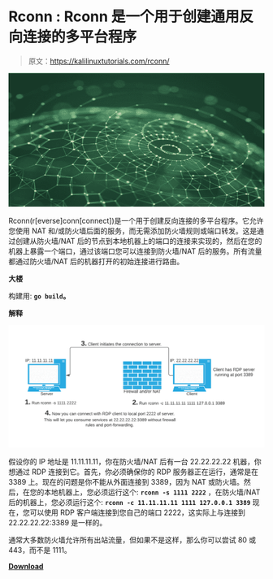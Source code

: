 # Rconn : Rconn 是一个用于创建通用反向连接的多平台程序

> 原文：<https://kalilinuxtutorials.com/rconn/>

[![Rconn : Rconn Is A Multiplatform Program For Creating Generic Reverse Connections](img//b8d94a4d85be2113066a7afe6fd6071e.png "Rconn : Rconn Is A Multiplatform Program For Creating Generic Reverse Connections")](https://1.bp.blogspot.com/-2fSEYj8uouY/YP5F_ML_gOI/AAAAAAAAKOs/BiOjryMcyWwde9AiEd1O0pUvYEoj5jojgCLcBGAsYHQ/s728/code-development.png)

Rconn(r[everse]conn[connect])是一个用于创建反向连接的多平台程序。它允许您使用 NAT 和/或防火墙后面的服务，而无需添加防火墙规则或端口转发。这是通过创建从防火墙/NAT 后的节点到本地机器上的端口的连接来实现的，然后在您的机器上暴露一个端口，通过该端口您可以连接到防火墙/NAT 后的服务。所有流量都通过防火墙/NAT 后的机器打开的初始连接进行路由。

**大楼**

构建用: **`go build`。**

**解释**

![](img//cb7b946e186f59deac6dc7d7298acf47.png)

假设你的 IP 地址是 11.11.11.11，你在防火墙/NAT 后有一台 22.22.22.22 机器，你想通过 RDP 连接到它。首先，你必须确保你的 RDP 服务器正在运行，通常是在 3389 上。现在的问题是你不能从外面连接到 3389，因为 NAT 或防火墙。然后，在您的本地机器上，您必须运行这个: **`rconn -s 1111 2222`** ，在防火墙/NAT 后的机器上，您必须运行这个: **`rconn -c 11.11.11.11 1111 127.0.0.1 3389`** 现在，您可以使用 RDP 客户端连接到您自己的端口 2222，这实际上与连接到 22.22.22.22:3389 是一样的。

通常大多数防火墙允许所有出站流量，但如果不是这样，那么你可以尝试 80 或 443，而不是 1111。

[**Download**](https://github.com/jafarlihi/rconn)